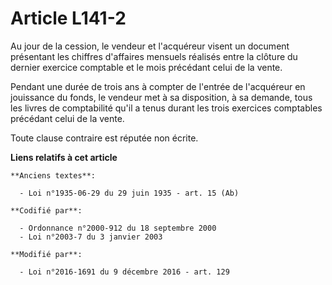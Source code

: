 # Article L141-2

Au jour de la cession, le vendeur et l'acquéreur visent un document  présentant les chiffres d'affaires mensuels réalisés
entre la clôture du  dernier exercice comptable et le mois précédant celui de la vente. 

Pendant une durée de trois ans à compter de l'entrée de l'acquéreur en  jouissance du fonds, le vendeur met à sa disposition,
à sa demande, tous  les livres de comptabilité qu'il a tenus durant les trois exercices  comptables précédant celui de la
vente. 

Toute clause contraire est réputée non écrite.

**Liens relatifs à cet article**

	**Anciens textes**:

	  - Loi n°1935-06-29 du 29 juin 1935 - art. 15 (Ab)

	**Codifié par**:

	  - Ordonnance n°2000-912 du 18 septembre 2000
	  - Loi n°2003-7 du 3 janvier 2003

	**Modifié par**:

	  - Loi n°2016-1691 du 9 décembre 2016 - art. 129
